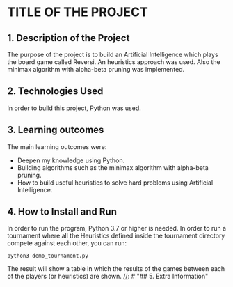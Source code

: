 # TITLE OF THE PROJECT 

## 1. Description of the Project

[//]: # "What was the purpose of the project?" 
The purpose of the project is to build an Artificial Intelligence which plays the board game called Reversi. An heuristics approach was used. Also the minimax algorithm with alpha-beta pruning was implemented.

[//]: # "What your application does?" 


[//]: # "What problem does it solve" 


[//]: # "What was your motivation?" 


[//]: # "Why did you build this project?" 


[//]: # "Building Procedure" 


[//]: # "Project Strucuture" 



## 2. Technologies Used

[//]: # "What technologies were used?" 
In order to build this project, Python was used. 

[//]: # "Why you used the technologies you used?" 


[//]: # "Some of the challenges you faced and features you hope to implement in the future." 





## 3. Learning outcomes

[//]: # "What did you learn?" 
The main learning outcomes were:
- Deepen my knowledge using Python.
- Building algorithms such as the minimax algorithm with alpha-beta pruning.
- How to build useful heuristics to solve hard problems using Artificial Intelligence. 


## 4. How to Install and Run
In order to run the program, Python 3.7 or higher is needed. In order to run a tournament where all the Heuristics defined inside the tournament directory compete against each other, you can run:
```
python3 demo_tournament.py
```
The result will show a table in which the results of the games between each of the players (or heuristics)
 are shown.
[//]: # "## 5. Extra Information"


